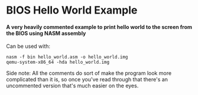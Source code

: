 # BIOS Hello World Example

#### A very heavily commented example to print hello world to the screen from the BIOS using NASM assembly

Can be used with:
```
nasm -f bin hello_world.asm -o hello_world.img
qemu-system-x86_64 -hda hello_world.img
```

Side note: All the comments do sort of make the program look more complicated than it is, so once you've read through that there's an uncommented version that's much easier on the eyes.
